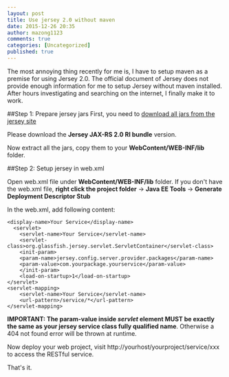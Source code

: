 ```yaml
---
layout: post
title: Use jersey 2.0 without maven
date: 2015-12-26 20:35
author: mazong1123
comments: true
categories: [Uncategorized]
published: true
---
```


The most annoying thing recently for me is, I have to setup maven as a premise for using Jersey 2.0. The official document of Jersey does not provide enough information for me to setup Jersey without maven installed. After hours investigating and searching on the internet, I finally make it to work.

##Step 1: Prepare jersey jars
First, you need to [download all jars from the jersey site](https://jersey.java.net/download.html)

Please download the **Jersey JAX-RS 2.0 RI bundle** version. 

Now extract all the jars, copy them to your **WebContent/WEB-INF/lib** folder.

##Step 2: Setup jersey in web.xml

Open web.xml file under **WebContent/WEB-INF/lib** folder. If you don't have the web.xml file, **right click the project folder** -> **Java EE Tools** -> **Generate Deployment Descriptor Stub**

In the web.xml, add following content:

    <display-name>Your Service</display-name>
      <servlet>
	    <servlet-name>Your Service</servlet-name>
	    <servlet-class>org.glassfish.jersey.servlet.ServletContainer</servlet-class>
	    <init-param>
	    <param-name>jersey.config.server.provider.packages</param-name>
	    <param-value>com.yourpackage.yourservice</param-value>
	    </init-param>
	    <load-on-startup>1</load-on-startup>
    </servlet>
    <servlet-mapping>
	    <servlet-name>Your Service</servlet-name>
	    <url-pattern>/service/*</url-pattern>
    </servlet-mapping>

**IMPORTANT: The param-value inside *servlet* element MUST be exactly the same as your jersey service class fully qualified name**. Otherwise a 404 not found error will be thrown at runtime.

Now deploy your web project, visit http://yourhost/yourproject/service/xxx to access the RESTful service.

That's it.
